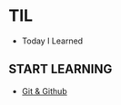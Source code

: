 TIL
===  

- Today I Learned

## START LEARNING

- [Git & Github](https://github.com/mrlee323/TIL/blob/main/Git)